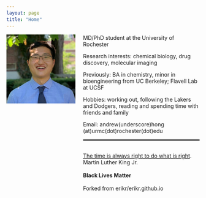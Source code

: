 ```yaml
---
layout: page 
title: "Home"
---
```


<div style="float:left;margin:0 20px 1000px 0">
   <img align="left" src="assets/ASH.jpg" width="180">
</div>

MD/PhD student at the University of Rochester

Research interests: chemical biology, drug discovery, molecular imaging

Previously: BA in chemistry, minor in bioengineering from UC Berkeley; Flavell Lab at UCSF

Hobbies: working out, following the Lakers and Dodgers, reading and spending time with friends and family

Email: andrew(underscore)hong
(at)urmc(dot)rochester(dot)edu
<br>
<hr style="border: 1px solid black;" />
<br>
<a href="https://en.wikipedia.org/wiki/Racism_in_the_United_States" target="_blank">The time is always right to do what is right</a>.
<br>Martin Luther King Jr.
<br><br>
<b>Black Lives Matter</b>
<br><br>
Forked from erikr/erikr.github.io
